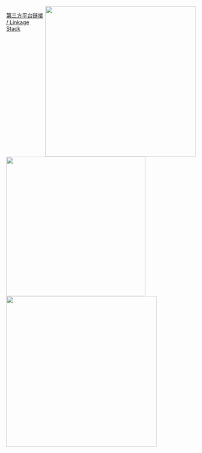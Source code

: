 <img align="right" src='https://github-readme-stats.vercel.app/api?username=my-pshds&theme=swift&show_icons=true&hide_title=true' width="400px" />

[第三方平台链接 / Linkage Stack](https://link.pengxianzhe.org)
<br>
<br>

<img align="left" src='https://github-readme-stats.vercel.app/api/top-langs/?username=my-pshds&count_private=true&include_all_commits=true&layout=compact&hide=html,javascript,typescript,astro,jupyter%20notebook,css,stylus,svelte,less' width="370px" />

<br><br><br><br><br><br><br><br><br><br><br>

<img align="left" src='https://github-readme-stats.vercel.app/api/top-langs/?username=my-pshds&hide_title=true&count_private=true&include_all_commits=true&layout=compact&hide=html,jupyter%20notebook,tex,typst' width="400px" />
